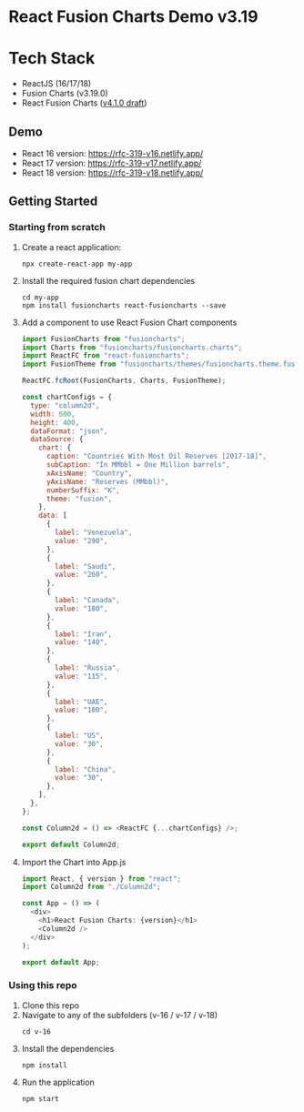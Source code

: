 # React Fusion Charts Demo v3.19

# Tech Stack

- ReactJS (16/17/18)
- Fusion Charts (v3.19.0)
- React Fusion Charts ([v4.1.0 draft](https://github.com/fusioncharts/react-fusioncharts-component/tree/Red-9163-react))

## Demo

- React 16 version: https://rfc-319-v16.netlify.app/
- React 17 version: https://rfc-319-v17.netlify.app/
- React 18 version: https://rfc-319-v18.netlify.app/

## Getting Started

### Starting from scratch

1. Create a react application:
   ```
   npx create-react-app my-app
   ```
2. Install the required fusion chart dependencies
   ```
   cd my-app
   npm install fusioncharts react-fusioncharts --save
   ```
3. Add a component to use React Fusion Chart components

   ```javascript
   import FusionCharts from "fusioncharts";
   import Charts from "fusioncharts/fusioncharts.charts";
   import ReactFC from "react-fusioncharts";
   import FusionTheme from "fusioncharts/themes/fusioncharts.theme.fusion";

   ReactFC.fcRoot(FusionCharts, Charts, FusionTheme);

   const chartConfigs = {
     type: "column2d",
     width: 600,
     height: 400,
     dataFormat: "json",
     dataSource: {
       chart: {
         caption: "Countries With Most Oil Reserves [2017-18]",
         subCaption: "In MMbbl = One Million barrels",
         xAxisName: "Country",
         yAxisName: "Reserves (MMbbl)",
         numberSuffix: "K",
         theme: "fusion",
       },
       data: [
         {
           label: "Venezuela",
           value: "290",
         },
         {
           label: "Saudi",
           value: "260",
         },
         {
           label: "Canada",
           value: "180",
         },
         {
           label: "Iran",
           value: "140",
         },
         {
           label: "Russia",
           value: "115",
         },
         {
           label: "UAE",
           value: "100",
         },
         {
           label: "US",
           value: "30",
         },
         {
           label: "China",
           value: "30",
         },
       ],
     },
   };

   const Column2d = () => <ReactFC {...chartConfigs} />;

   export default Column2d;
   ```

4. Import the Chart into App.js

   ```javascript
   import React, { version } from "react";
   import Column2d from "./Column2d";

   const App = () => (
     <div>
       <h1>React Fusion Charts: {version}</h1>
       <Column2d />
     </div>
   );

   export default App;
   ```

### Using this repo

1. Clone this repo
2. Navigate to any of the subfolders (v-16 / v-17 / v-18)
   ```
   cd v-16
   ```
3. Install the dependencies
   ```
   npm install
   ```
4. Run the application
   ```
   npm start
   ```
